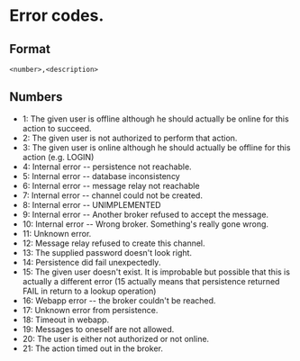 # Error codes.

## Format

    <number>,<description>

## Numbers

* 1: The given user is offline although he should actually be online for this action to succeed.
* 2: The given user is not authorized to perform that action.
* 3: The given user is online although he should actually be offline for this action (e.g. LOGIN)
* 4: Internal error -- persistence not reachable.
* 5: Internal error -- database inconsistency
* 6: Internal error -- message relay not reachable
* 7: Internal error -- channel could not be created.
* 8: Internal error -- UNIMPLEMENTED
* 9: Internal error -- Another broker refused to accept the message.
* 10: Internal error -- Wrong broker. Something's really gone wrong.
* 11: Unknown error.
* 12: Message relay refused to create this channel.
* 13: The supplied password doesn't look right.
* 14: Persistence did fail unexpectedly.
* 15: The given user doesn't exist. It is improbable
    but possible that this is actually a different error (15 actually means that persistence returned
    FAIL in return to a lookup operation)
* 16: Webapp error -- the broker couldn't be reached.
* 17: Unknown error from persistence.
* 18: Timeout in webapp.
* 19: Messages to oneself are not allowed.
* 20: The user is either not authorized or not online.
* 21: The action timed out in the broker.

